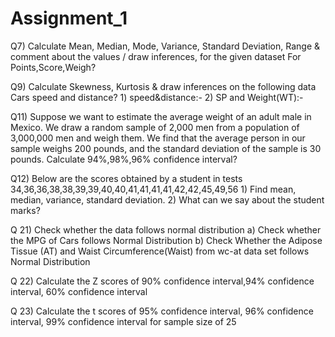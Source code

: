 # Assignment_1
Q7) Calculate Mean, Median, Mode, Variance, Standard Deviation, Range &  comment about the values / draw inferences, for the given dataset For Points,Score,Weigh? 


Q9) Calculate Skewness, Kurtosis & draw inferences on the following data  Cars speed and distance? 1) speed&distance:-  2) SP and Weight(WT):-


Q11)  Suppose we want to estimate the average weight of an adult male in    Mexico. We draw a random sample of 2,000 men from a population of 3,000,000 men and weigh them. We find that the average person in our sample weighs 200 pounds, and the standard deviation of the sample is 30 pounds. Calculate 94%,98%,96% confidence interval?


Q12)  Below are the scores obtained by a student in tests 34,36,36,38,38,39,39,40,40,41,41,41,41,42,42,45,49,56 1) Find mean, median, variance, standard deviation. 2)	What can we say about the student marks? 


Q 21) Check whether the data follows normal distribution a)	Check whether the MPG of Cars follows Normal Distribution  b)	Check Whether the Adipose Tissue (AT) and Waist Circumference(Waist)  from wc-at data set  follows Normal Distribution 


Q 22) Calculate the Z scores of  90% confidence interval,94% confidence interval, 60% confidence interval    


Q 23) Calculate the t scores of 95% confidence interval, 96% confidence interval, 99% confidence interval for sample size of 25
